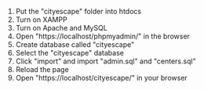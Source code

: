 1. Put the "cityescape" folder into htdocs
2. Turn on XAMPP
3. Turn on Apache and MySQL
4. Open "https://localhost/phpmyadmin/" in the browser
5. Create database called "cityescape"
6. Select the "cityescape" database
7. Click "import" and import "admin.sql" and "centers.sql"
8. Reload the page
9. Open "https://localhost/cityescape/" in your browser